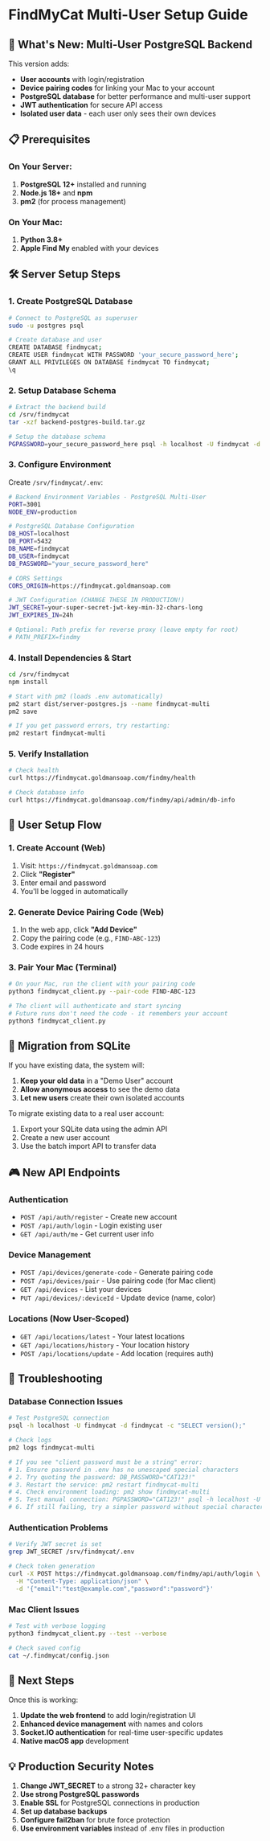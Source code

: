 # FindMyCat Multi-User Setup Guide

## 🚀 **What's New: Multi-User PostgreSQL Backend**

This version adds:
- **User accounts** with login/registration
- **Device pairing codes** for linking your Mac to your account  
- **PostgreSQL database** for better performance and multi-user support
- **JWT authentication** for secure API access
- **Isolated user data** - each user only sees their own devices

## 📋 **Prerequisites**

### On Your Server:
1. **PostgreSQL 12+** installed and running
2. **Node.js 18+** and **npm**
3. **pm2** (for process management)

### On Your Mac:
1. **Python 3.8+**
2. **Apple Find My** enabled with your devices

## 🛠️ **Server Setup Steps**

### 1. Create PostgreSQL Database
```bash
# Connect to PostgreSQL as superuser
sudo -u postgres psql

# Create database and user
CREATE DATABASE findmycat;
CREATE USER findmycat WITH PASSWORD 'your_secure_password_here';
GRANT ALL PRIVILEGES ON DATABASE findmycat TO findmycat;
\q
```

### 2. Setup Database Schema
```bash
# Extract the backend build
cd /srv/findmycat
tar -xzf backend-postgres-build.tar.gz

# Setup the database schema
PGPASSWORD=your_secure_password_here psql -h localhost -U findmycat -d findmycat -f schema.sql
```

### 3. Configure Environment
Create `/srv/findmycat/.env`:
```bash
# Backend Environment Variables - PostgreSQL Multi-User  
PORT=3001
NODE_ENV=production

# PostgreSQL Database Configuration
DB_HOST=localhost
DB_PORT=5432
DB_NAME=findmycat
DB_USER=findmycat
DB_PASSWORD="your_secure_password_here"

# CORS Settings
CORS_ORIGIN=https://findmycat.goldmansoap.com

# JWT Configuration (CHANGE THESE IN PRODUCTION!)
JWT_SECRET=your-super-secret-jwt-key-min-32-chars-long
JWT_EXPIRES_IN=24h

# Optional: Path prefix for reverse proxy (leave empty for root)
# PATH_PREFIX=findmy
```

### 4. Install Dependencies & Start
```bash
cd /srv/findmycat
npm install

# Start with pm2 (loads .env automatically)
pm2 start dist/server-postgres.js --name findmycat-multi
pm2 save

# If you get password errors, try restarting:
pm2 restart findmycat-multi
```

### 5. Verify Installation
```bash
# Check health
curl https://findmycat.goldmansoap.com/findmy/health

# Check database info
curl https://findmycat.goldmansoap.com/findmy/api/admin/db-info
```

## 📱 **User Setup Flow**

### 1. Create Account (Web)
1. Visit: `https://findmycat.goldmansoap.com`
2. Click **"Register"** 
3. Enter email and password
4. You'll be logged in automatically

### 2. Generate Device Pairing Code (Web)
1. In the web app, click **"Add Device"**
2. Copy the pairing code (e.g., `FIND-ABC-123`)
3. Code expires in 24 hours

### 3. Pair Your Mac (Terminal)
```bash
# On your Mac, run the client with your pairing code
python3 findmycat_client.py --pair-code FIND-ABC-123

# The client will authenticate and start syncing
# Future runs don't need the code - it remembers your account
python3 findmycat_client.py
```

## 🔄 **Migration from SQLite**

If you have existing data, the system will:
1. **Keep your old data** in a "Demo User" account
2. **Allow anonymous access** to see the demo data
3. **Let new users** create their own isolated accounts

To migrate existing data to a real user account:
1. Export your SQLite data using the admin API
2. Create a new user account  
3. Use the batch import API to transfer data

## 🎮 **New API Endpoints**

### Authentication
- `POST /api/auth/register` - Create new account
- `POST /api/auth/login` - Login existing user
- `GET /api/auth/me` - Get current user info

### Device Management  
- `POST /api/devices/generate-code` - Generate pairing code
- `POST /api/devices/pair` - Use pairing code (for Mac client)
- `GET /api/devices` - List your devices
- `PUT /api/devices/:deviceId` - Update device (name, color)

### Locations (Now User-Scoped)
- `GET /api/locations/latest` - Your latest locations
- `GET /api/locations/history` - Your location history
- `POST /api/locations/update` - Add location (requires auth)

## 🔧 **Troubleshooting**

### Database Connection Issues
```bash
# Test PostgreSQL connection
psql -h localhost -U findmycat -d findmycat -c "SELECT version();"

# Check logs
pm2 logs findmycat-multi

# If you see "client password must be a string" error:
# 1. Ensure password in .env has no unescaped special characters
# 2. Try quoting the password: DB_PASSWORD="CAT123!"
# 3. Restart the service: pm2 restart findmycat-multi
# 4. Check environment loading: pm2 show findmycat-multi
# 5. Test manual connection: PGPASSWORD="CAT123!" psql -h localhost -U findmycat -d findmycat -c "SELECT 1;"
# 6. If still failing, try a simpler password without special characters
```

### Authentication Problems
```bash
# Verify JWT secret is set
grep JWT_SECRET /srv/findmycat/.env

# Check token generation
curl -X POST https://findmycat.goldmansoap.com/findmy/api/auth/login \
  -H "Content-Type: application/json" \
  -d '{"email":"test@example.com","password":"password"}'
```

### Mac Client Issues
```bash
# Test with verbose logging
python3 findmycat_client.py --test --verbose

# Check saved config
cat ~/.findmycat/config.json
```

## 🎯 **Next Steps**

Once this is working:
1. **Update the web frontend** to add login/registration UI
2. **Enhanced device management** with names and colors
3. **Socket.IO authentication** for real-time user-specific updates
4. **Native macOS app** development

## 💡 **Production Security Notes**

1. **Change JWT_SECRET** to a strong 32+ character key
2. **Use strong PostgreSQL passwords**
3. **Enable SSL** for PostgreSQL connections in production
4. **Set up database backups**
5. **Configure fail2ban** for brute force protection
6. **Use environment variables** instead of .env files in production